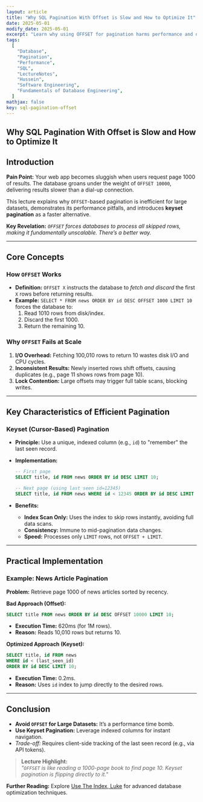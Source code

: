 ```yaml
---
layout: article
title: "Why SQL Pagination With Offset is Slow and How to Optimize It"
date: 2025-05-01
modify_date: 2025-05-01
excerpt: "Learn why using OFFSET for pagination harms performance and discover efficient alternatives like keyset pagination."
tags:
  [
    "Database",
    "Pagination",
    "Performance",
    "SQL",
    "LectureNotes",
    "Hussein",
    "Software Engineering",
    "Fundamentals of Database Engineering",
  ]
mathjax: false
key: sql-pagination-offset
---
```


## Why SQL Pagination With Offset is Slow and How to Optimize It

## Introduction

**Pain Point:** Your web app becomes sluggish when users request page 1000 of results. The database groans under the weight of `OFFSET 10000`, delivering results slower than a dial-up connection.

This lecture explains why `OFFSET`-based pagination is inefficient for large datasets, demonstrates its performance pitfalls, and introduces **keyset pagination** as a faster alternative.

**Key Revelation:** _`OFFSET` forces databases to process all skipped rows, making it fundamentally unscalable. There’s a better way._

---

## Core Concepts

### How `OFFSET` Works

- **Definition:** `OFFSET X` instructs the database to _fetch and discard_ the first `X` rows before returning results.
- **Example:** `SELECT * FROM news ORDER BY id DESC OFFSET 1000 LIMIT 10` forces the database to:
  1. Read 1010 rows from disk/index.
  2. Discard the first 1000.
  3. Return the remaining 10.

### Why `OFFSET` Fails at Scale

1. **I/O Overhead:** Fetching 100,010 rows to return 10 wastes disk I/O and CPU cycles.
2. **Inconsistent Results:** Newly inserted rows shift offsets, causing duplicates (e.g., page 11 shows rows from page 10).
3. **Lock Contention:** Large offsets may trigger full table scans, blocking writes.

---

## Key Characteristics of Efficient Pagination

### Keyset (Cursor-Based) Pagination

- **Principle:** Use a unique, indexed column (e.g., `id`) to "remember" the last seen record.
- **Implementation:**

  ```sql
  -- First page
  SELECT title, id FROM news ORDER BY id DESC LIMIT 10;

  -- Next page (using last seen id=12345)
  SELECT title, id FROM news WHERE id < 12345 ORDER BY id DESC LIMIT 10;
  ```

- **Benefits:**
  - **Index Scan Only:** Uses the index to skip rows instantly, avoiding full data scans.
  - **Consistency:** Immune to mid-pagination data changes.
  - **Speed:** Processes only `LIMIT` rows, not `OFFSET + LIMIT`.

---

## Practical Implementation

### Example: News Article Pagination

**Problem:** Retrieve page 1000 of news articles sorted by recency.

**Bad Approach (Offset):**

```sql
SELECT title FROM news ORDER BY id DESC OFFSET 10000 LIMIT 10;
```

- **Execution Time:** 620ms (for 1M rows).
- **Reason:** Reads 10,010 rows but returns 10.

**Optimized Approach (Keyset):**

```sql
SELECT title, id FROM news
WHERE id < (last_seen_id)
ORDER BY id DESC LIMIT 10;
```

- **Execution Time:** 0.2ms.
- **Reason:** Uses `id` index to jump directly to the desired rows.

---

## Conclusion

- **Avoid `OFFSET` for Large Datasets:** It’s a performance time bomb.
- **Use Keyset Pagination:** Leverage indexed columns for instant navigation.
- _Trade-off:_ Requires client-side tracking of the last seen record (e.g., via API tokens).

> **Lecture Highlight:**  
> _"`OFFSET` is like reading a 1000-page book to find page 10. Keyset pagination is flipping directly to it."_

**Further Reading:** Explore [Use The Index, Luke](https://use-the-index-luke.com/) for advanced database optimization techniques.
